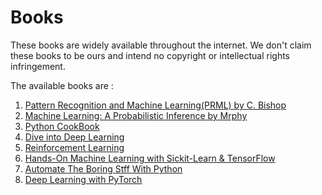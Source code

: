 # Books

These books are widely available throughout the internet. We don't claim these books to be ours and intend no copyright or intellectual rights infringement. 

The available books are :
1. [Pattern Recognition and Machine Learning(PRML) by C. Bishop](/Books/Bishop%20-%20Pattern%20Recognition%20And%20Machine%20Learning%20-%20Springer%20%202006.pdf)
2. [Machine Learning: A Probabilistic Inference by Mrphy](/Books/Murphy_Machine_Learning.pdf)
3. [Python CookBook](/Books/Python_Cookbook_3rd_Edition.pdf)
4. [Dive into Deep Learning](/Books/d2l-en.pdf)
5. [Reinforcement Learning](/Books/SuttonBartoIPRLBook2ndEd.pdf)
6. [Hands-On Machine Learning with Sickit-Learn & TensorFlow](/Books/Aurélien%20Géron%20-%20Hands-On%20Machine%20Learning%20with%20Scikit-Learn%20and%20TensorFlow-O’Reilly%20(2017).pdf)
7. [Automate The Boring Stff With Python](/Books/Automate%20The%20Boring%20Stuff%20With%20Python.pdf)
8. [Deep Learning with PyTorch](/Books/Deep-Learning-with-PyTorch.pdf)

